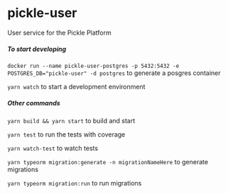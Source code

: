# pickle-user

User service for the Pickle Platform

##### To start developing

`docker run --name pickle-user-postgres -p 5432:5432 -e POSTGRES_DB="pickle-user" -d postgres`
to generate a posgres container

`yarn watch` to start a development environment

##### Other commands

`yarn build && yarn start` to build and start

`yarn test` to run the tests with coverage

`yarn watch-test` to watch tests

`yarn typeorm migration:generate -n migrationNameHere` to generate migrations

`yarn typeorm migration:run` to run migrations
